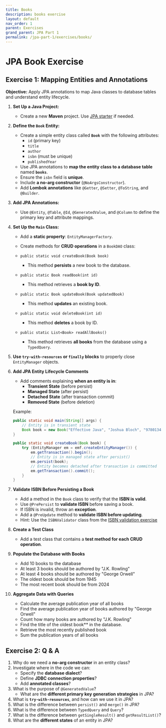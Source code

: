 ```yaml
---
title: Books
description: books exercise
layout: default
nav_order: 1
parent: Exercises
grand_parent: JPA Part 1
permalink: /jpa-part-1/exercises/books/
---
```


# JPA Book Exercise

## Exercise 1: Mapping Entities and Annotations

**Objective:** Apply JPA annotations to map Java classes to database tables and understand entity lifecycle.

1. **Set Up a Java Project:**  
   - Create a new **Maven** project. Use [JPA starter](../../toolbox/java/orm/jpa_setup.md) if needed.

2. **Define the `Book` Entity:**  
   - Create a simple entity class called **`Book`** with the following attributes:
     - `id` (primary key)
     - `title`
     - `author`
     - `isbn` (must be unique)
     - `publishedYear`
   - Use JPA annotations to **map the entity class to a database table** named **`books`**.
   - Ensure the `isbn` field is **unique**.
   - Include **a no-arg constructor** (`@NoArgsConstructor`).
   - Add **Lombok annotations** like `@Getter`, `@Setter`, `@ToString`, and `@Builder`.

3. **Add JPA Annotations:**
   - Use `@Entity`, `@Table`, `@Id`, `@GeneratedValue`, and `@Column` to define the primary key and attribute mappings.

4. **Set Up the `Main` Class:**
   - Add a **static property**: `EntityManagerFactory`.
   - Create methods for **CRUD operations** in a `BookDAO` class:

   - `public static void createBook(Book book)`  
     - This method **persists** a new book to the database.

   - `public static Book readBook(int id)`  
     - This method retrieves a **book by ID**.

   - `public static Book updateBook(Book updatedBook)`  
     - This method **updates** an existing book.

   - `public static void deleteBook(int id)`  
     - This method **deletes** a book by ID.

   - `public static List<Book> readAllBooks()`  
     - This method retrieves **all books** from the database using a `TypedQuery`.

5. **Use `try-with-resources` or `finally` blocks** to properly close `EntityManager` objects.

6. **Add JPA Entity Lifecycle Comments**  
   - Add comments explaining **when an entity is in**:
     - **Transient State** (before persist)
     - **Managed State** (after persist)
     - **Detached State** (after transaction commit)
     - **Removed State** (before deletion)

   Example:

   ```java
   public static void main(String[] args) {
       // Entity is in transient state
       Book book = new Book("Effective Java", "Joshua Bloch", "9780134685991", 2018);
   }

   public static void createBook(Book book) {
       try (EntityManager em = emf.createEntityManager()) {
           em.getTransaction().begin();
           // Entity is in managed state after persist()
           em.persist(book);
           // Entity becomes detached after transaction is committed
           em.getTransaction().commit();
       }
   }
   ```

7. **Validate ISBN Before Persisting a Book**
   - Add a method in the `Book` class to verify that the **ISBN is valid**.
   - Use `@PrePersist` to **validate ISBN** before saving a book.
   - If ISBN is invalid, throw an **exception**.
   - Add a `@PreUpdate` method to **validate ISBN before updating**.
   - Hint: Use the `ISBNValidator` class from the [ISBN validation exercise](../../toolbox/java/orm/jpa_isbn_validation.md)

8. **Create a Test Class**
   - Add a test class that contains a **test method for each CRUD operation**.

9. **Populate the Database with Books**
   - Add 10 books to the database
   - At least 3 books should be authored by "J.K. Rowling"
   - At least 4 books should be authored by "George Orwell"
   - The oldest book should be from 1945
   - The most recent book should be from 2024

10. **Aggregate Data with Queries**
    - Calculate the average publication year of all books
    - Find the average publication year of books authored by "George Orwell"
    - Count how many books are authored by "J.K. Rowling"
    - Find the title of the oldest book** in the database.
    - Retrieve the most recently published book
    - Sum the publication years of all books

## Exercise 2: Q & A

1. Why do we need a **no-arg constructor** in an entity class?
2. Investigate where in the code we can:
   - Specify the **database dialect**?
   - Define **JDBC connection properties**?
   - Add **annotated classes**?
3. What is the purpose of `@GeneratedValue`?  
   - What are the **different primary key generation strategies** in JPA?
4. What is **`try-with-resources`**, and how can we use it in JPA?
5. What is the difference between `persist()` and `merge()` in JPA?
6. What is the difference between `TypedQuery` and `Query`?
7. What is the difference between `getSingleResult()` and `getResultList()`?
8. What are the **different states** of an entity in JPA?
